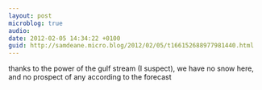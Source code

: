 ```yaml
---
layout: post
microblog: true
audio: 
date: 2012-02-05 14:34:22 +0100
guid: http://samdeane.micro.blog/2012/02/05/t166152688977981440.html
---
```

thanks to the power of the gulf stream (I suspect), we have no snow here, and no prospect of any according to the forecast
